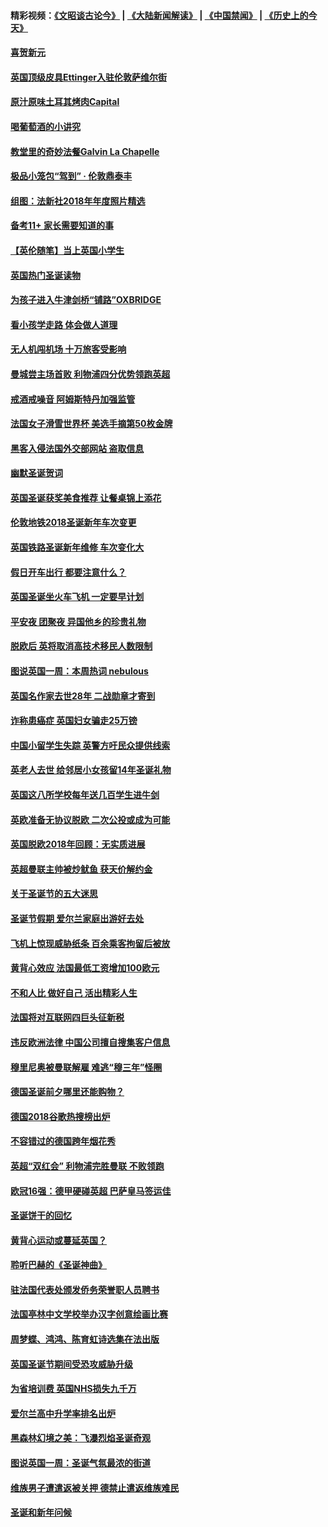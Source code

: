 #### 精彩视频：[《文昭谈古论今》](https://github.com/gfw-breaker/wenzhao/blob/master/README.md?t=01010631) | [《大陆新闻解读》](https://github.com/gfw-breaker/ntdtv-comedy/blob/master/README.md?t=01010631) | [《中国禁闻》](https://github.com/gfw-breaker/ntdtv-news/blob/master/README.md?t=01010631) | [《历史上的今天》](https://github.com/gfw-breaker/today-in-history/blob/master/README.md?t=01010631) 

#### [喜贺新元](../pages/nsc974/n10936605.md?t=01010631) 

#### [英国顶级皮具Ettinger入驻伦敦萨维尔街](../pages/nsc974/n10936595.md?t=01010631) 

#### [原汁原味土耳其烤肉Capital](../pages/nsc974/n10936573.md?t=01010631) 

#### [喝葡萄酒的小讲究](../pages/nsc974/n10936535.md?t=01010631) 

#### [教堂里的奇妙法餐Galvin La Chapelle](../pages/nsc974/n10935913.md?t=01010631) 

#### [极品小笼包“驾到” · 伦敦鼎泰丰](../pages/nsc974/n10935791.md?t=01010631) 

#### [组图：法新社2018年年度照片精选](../pages/nsc974/n10935213.md?t=01010631) 

#### [备考11+ 家长需要知道的事](../pages/nsc974/n10934312.md?t=01010631) 

#### [【英伦随笔】当上英国小学生](../pages/nsc974/n10934305.md?t=01010631) 

#### [英国热门圣诞读物](../pages/nsc974/n10934285.md?t=01010631) 

#### [为孩子进入牛津剑桥“铺路”OXBRIDGE](../pages/nsc974/n10934233.md?t=01010631) 

#### [看小孩学走路 体会做人道理](../pages/nsc974/n10934169.md?t=01010631) 

#### [无人机闯机场  十万旅客受影响](../pages/nsc974/n10934028.md?t=01010631) 

#### [曼城尝主场首败 利物浦四分优势领跑英超](../pages/nsc974/n10932818.md?t=01010631) 

#### [戒酒戒噪音 阿姆斯特丹加强监管](../pages/nsc974/n10928070.md?t=01010631) 

#### [法国女子滑雪世界杯 美选手摘第50枚金牌](../pages/nsc974/n10927351.md?t=01010631) 

#### [黑客入侵法国外交部网站 盗取信息](../pages/nsc974/n10927269.md?t=01010631) 

#### [幽默圣诞贺词](../pages/nsc974/n10926672.md?t=01010631) 

#### [英国圣诞获奖美食推荐 让餐桌锦上添花](../pages/nsc974/n10926641.md?t=01010631) 

#### [伦敦地铁2018圣诞新年车次变更](../pages/nsc974/n10926629.md?t=01010631) 

#### [英国铁路圣诞新年维修 车次变化大](../pages/nsc974/n10926618.md?t=01010631) 

#### [假日开车出行 都要注意什么？](../pages/nsc974/n10926610.md?t=01010631) 

#### [英国圣诞坐火车飞机 一定要早计划](../pages/nsc974/n10926599.md?t=01010631) 

#### [平安夜 团聚夜 异国他乡的珍贵礼物](../pages/nsc974/n10925634.md?t=01010631) 

#### [脱欧后 英将取消高技术移民人数限制](../pages/nsc974/n10924981.md?t=01010631) 

#### [图说英国一周：本周热词 nebulous](../pages/nsc974/n10925020.md?t=01010631) 

#### [英国名作家去世28年 二战勋章才寄到](../pages/nsc974/n10925014.md?t=01010631) 

#### [诈称患癌症 英国妇女骗走25万镑](../pages/nsc974/n10925008.md?t=01010631) 

#### [中国小留学生失踪  英警方吁民众提供线索](../pages/nsc974/n10925001.md?t=01010631) 

#### [英老人去世 给邻居小女孩留14年圣诞礼物](../pages/nsc974/n10924997.md?t=01010631) 

#### [英国这八所学校每年送几百学生进牛剑](../pages/nsc974/n10924990.md?t=01010631) 

#### [英欧准备无协议脱欧 二次公投或成为可能](../pages/nsc974/n10923373.md?t=01010631) 

#### [英国脱欧2018年回顾：无实质进展](../pages/nsc974/n10923355.md?t=01010631) 

#### [英超曼联主帅被炒鱿鱼 获天价解约金](../pages/nsc974/n10922656.md?t=01010631) 

#### [关于圣诞节的五大迷思](../pages/nsc974/n10919864.md?t=01010631) 

#### [圣诞节假期 爱尔兰家庭出游好去处](../pages/nsc974/n10919966.md?t=01010631) 

#### [飞机上惊现威胁纸条 百余乘客拘留后被放](../pages/nsc974/n10920081.md?t=01010631) 

#### [黄背心效应 法国最低工资增加100欧元](../pages/nsc974/n10919737.md?t=01010631) 

#### [不和人比 做好自己 活出精彩人生](../pages/nsc974/n10920053.md?t=01010631) 

#### [法国将对互联网四巨头征新税](../pages/nsc974/n10919837.md?t=01010631) 

#### [违反欧洲法律 中国公司擅自搜集客户信息](../pages/nsc974/n10918199.md?t=01010631) 

#### [穆里尼奥被曼联解雇 难逃“穆三年”怪圈](../pages/nsc974/n10919101.md?t=01010631) 

#### [德国圣诞前夕哪里还能购物？](../pages/nsc974/n10918186.md?t=01010631) 

#### [德国2018谷歌热搜榜出炉](../pages/nsc974/n10918077.md?t=01010631) 

#### [不容错过的德国跨年烟花秀](../pages/nsc974/n10917989.md?t=01010631) 

#### [英超“双红会” 利物浦完胜曼联 不败领跑](../pages/nsc974/n10917557.md?t=01010631) 

#### [欧冠16强：德甲硬碰英超 巴萨皇马签运佳](../pages/nsc974/n10917207.md?t=01010631) 

#### [圣诞饼干的回忆](../pages/nsc974/n10916160.md?t=01010631) 

#### [黄背心运动或蔓延英国？](../pages/nsc974/n10915769.md?t=01010631) 

#### [聆听巴赫的《圣诞神曲》](../pages/nsc974/n10910868.md?t=01010631) 

#### [驻法国代表处颁发侨务荣誉职人员聘书](../pages/nsc974/n10912829.md?t=01010631) 

#### [法国亭林中文学校举办汉字创意绘画比赛](../pages/nsc974/n10912809.md?t=01010631) 

#### [周梦蝶、鸿鸿、陈育虹诗选集在法出版](../pages/nsc974/n10912778.md?t=01010631) 

#### [英国圣诞节期间受恐攻威胁升级](../pages/nsc974/n10911486.md?t=01010631) 

#### [为省培训费  英国NHS损失九千万](../pages/nsc974/n10911478.md?t=01010631) 

#### [爱尔兰高中升学率排名出炉](../pages/nsc974/n10910761.md?t=01010631) 

#### [黑森林幻境之美：飞瀑烈焰圣诞奇观](../pages/nsc974/n10909442.md?t=01010631) 

#### [图说英国一周：圣诞气氛最浓的街道](../pages/nsc974/n10909173.md?t=01010631) 

#### [维族男子遭遣返被关押 德禁止遣返维族难民](../pages/nsc974/n10908943.md?t=01010631) 

#### [圣诞和新年问候](../pages/nsc974/n10909160.md?t=01010631) 

